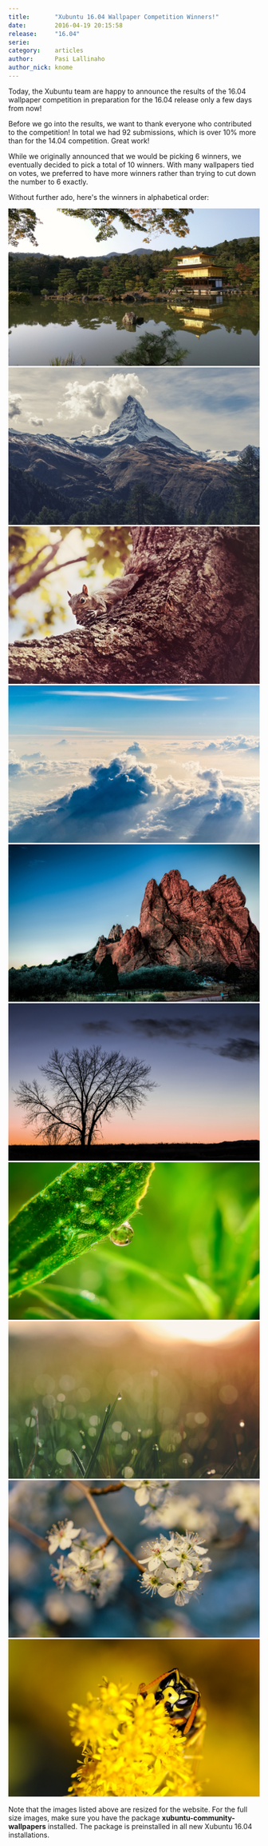 ```yaml
---
title:       "Xubuntu 16.04 Wallpaper Competition Winners!"
date:        2016-04-19 20:15:58
release:     "16.04"
serie:       
category:    articles
author:      Pasi Lallinaho
author_nick: knome
---
```


Today, the Xubuntu team are happy to announce the results of the 16.04 wallpaper competition in preparation for the 16.04 release only a few days from now!

Before we go into the results, we want to thank everyone who contributed to the competition! In total we had 92 submissions, which is over 10% more than for the 14.04 competition. Great work!

While we originally announced that we would be picking 6 winners, we eventually decided to pick a total of 10 winners. With many wallpapers tied on votes, we preferred to have more winners rather than trying to cut down the number to 6 exactly.

Without further ado, here's the winners in alphabetical order:

![](/assets/articles/2016/Kinkaku_Ji_by_Elizabeth_K_Joseph-1600.jpg)
![](/assets/articles/2016/Mountainous_View_by_Sven_Scheuermeier-1600.jpg)
![](/assets/articles/2016/My_Nut_by_bluesabreWife-1600.jpg)
![](/assets/articles/2016/The_Sky_Is_The_Limit_by_Kaushik_Panchal-1600.jpg)
![](/assets/articles/2016/Untitled_0026_by_Mike_Sinko-1600.jpg)
![](/assets/articles/2016/Untitled_0535_by_Mike_Sinko-1600.jpg)
![](/assets/articles/2016/Untitled_7019_by_Mike_Sinko-1600.jpg)
![](/assets/articles/2016/Untitled_by_Aaron_Burden-1600.jpg)
![](/assets/articles/2016/Untitled_by_Troy_Jarrell-1600.jpg)
![](/assets/articles/2016/Yellow_Jacket_by_Manuel_Frei-1600.jpg)

Note that the images listed above are resized for the website. For the full size images, make sure you have the package **xubuntu-community-wallpapers** installed. The package is preinstalled in all new Xubuntu 16.04 installations.
